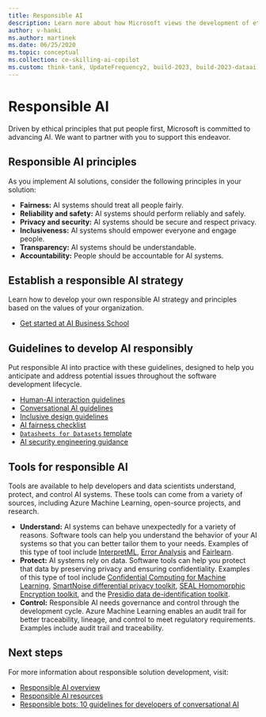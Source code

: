 ```yaml
---
title: Responsible AI
description: Learn more about how Microsoft views the development of ethical AI, including principles, guidelines, and tools for accomplishing this.
author: v-hanki
ms.author: martinek
ms.date: 06/25/2020
ms.topic: conceptual
ms.collection: ce-skilling-ai-copilot
ms.custom: think-tank, UpdateFrequency2, build-2023, build-2023-dataai
---
```


# Responsible AI

Driven by ethical principles that put people first, Microsoft is committed to advancing AI. We want to partner with you to support this endeavor.

## Responsible AI principles

As you implement AI solutions, consider the following principles in your solution:

- **Fairness:** AI systems should treat all people fairly.
- **Reliability and safety:** AI systems should perform reliably and safely.
- **Privacy and security:** AI systems should be secure and respect privacy.
- **Inclusiveness:** AI systems should empower everyone and engage people.
- **Transparency:** AI systems should be understandable.
- **Accountability:** People should be accountable for AI systems.

## Establish a responsible AI strategy

Learn how to develop your own responsible AI strategy and principles based on the values of your organization.

- [Get started at AI Business School](https://www.microsoft.com/ai/ai-business-school?SilentAuth=1#primaryR7)

## Guidelines to develop AI responsibly

Put responsible AI into practice with these guidelines, designed to help you anticipate and address potential issues throughout the software development lifecycle.

- [Human-AI interaction guidelines](https://aka.ms/aiguidelines)
- [Conversational AI guidelines](https://www.microsoft.com/research/publication/responsible-bots/)
- [Inclusive design guidelines](https://www.microsoft.com/design/inclusive/)
- [AI fairness checklist](https://query.prod.cms.rt.microsoft.com/cms/api/am/binary/RE4t6dA)
- [`Datasheets for Datasets` template](https://query.prod.cms.rt.microsoft.com/cms/api/am/binary/RE4t8QB)
- [AI security engineering guidance](https://blogs.microsoft.com/on-the-issues/2019/12/06/ai-machine-learning-security/)

## Tools for responsible AI

Tools are available to help developers and data scientists understand, protect, and control AI systems. These tools can come from a variety of sources, including Azure Machine Learning, open-source projects, and research.

- **Understand:** AI systems can behave unexpectedly for a variety of reasons. Software tools can help you understand the behavior of your AI systems so that you can better tailor them to your needs. Examples of this type of tool include [InterpretML](https://github.com/interpretml/interpret), [Error Analysis](https://erroranalysis.ai/) and [Fairlearn](https://fairlearn.org/).
- **Protect:** AI systems rely on data. Software tools can help you protect that data by preserving privacy and ensuring confidentiality. Examples of this type of tool include [Confidential Computing for Machine Learning](https://azure.microsoft.com/solutions/confidential-compute/), [SmartNoise differential privacy toolkit](https://smartnoise.org/), [SEAL Homomorphic Encryption toolkit](https://www.microsoft.com/research/project/microsoft-seal/), and the [Presidio data de-identification toolkit](https://microsoft.github.io/presidio/).
- **Control:** Responsible AI needs governance and control through the development cycle. Azure Machine Learning enables an audit trail for better traceability, lineage, and control to meet regulatory requirements. Examples include audit trail and traceability.

## Next steps

For more information about responsible solution development, visit:

- [Responsible AI overview](https://www.microsoft.com/ai/responsible-ai?activetab=pivot1:primaryr6)
- [Responsible AI resources](https://www.microsoft.com/ai/responsible-ai-resources)
- [Responsible bots: 10 guidelines for developers of conversational AI](https://www.microsoft.com/research/publication/responsible-bots/)
